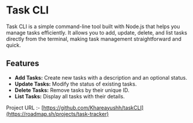 # Task CLI

Task CLI is a simple command-line tool built with Node.js that helps you manage tasks efficiently. It allows you to add, update, delete, and list tasks directly from the terminal, making task management straightforward and quick.

## Features

- **Add Tasks:** Create new tasks with a description and an optional status.
- **Update Tasks:** Modify the status of existing tasks.
- **Delete Tasks:** Remove tasks by their unique ID.
- **List Tasks:** Display all tasks with their details.

Project URL :- [https://github.com/Khareayushh/taskCLI](https://roadmap.sh/projects/task-tracker)

